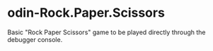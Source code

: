 # odin-Rock.Paper.Scissors
Basic "Rock Paper Scissors" game to be played directly through the debugger console.